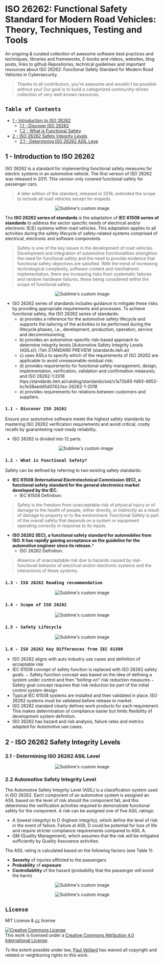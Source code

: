 # ISO 26262: Functional Safety Standard for Modern Road Vehicles: Theory, Techniques, Testing and Tools


An ongoing & curated collection of awesome software best practices and techniques, libraries and frameworks, E-books and videos, websites, blog posts, links to github Repositories, technical guidelines and important resources about ISO 26262: Functional Safety Standard for Modern Road Vehicles in Cybersecurity.
> Thanks to all contributors, you're awesome and wouldn't be possible without you! Our goal is to build a categorized community-driven collection of very well-known resources.


## `Table of Contents`
   - [1 - Introduction to ISO 26262](#)
      - [1.1 - Discover ISO 26262](#)
      - [1.2 - What is Functional Safety](#)
   - [2 - ISO 26262 Safety Integrity Levels](#)
     - [2.1 - Determining ISO 26262 ASIL Leve](#)


## 1 - Introduction to ISO 26262
ISO 26262 is a standard for implementing functional safety measures for electric systems in an automotive vehicle. The first version of ISO 26262 was released in 2011. This version only covered functional safety for passenger cars. 
> A later edition of the standard, released in 2018, extended the scope to include all road vehicles except for mopeds.

<p align="center">
  <img src="https://github.com/paulveillard/cybersecurity-iso-26262/blob/main/img/iso26262-1.png?raw=true" alt="Sublime's custom image"/>
</p>

The **ISO 26262 series of standards** is the adaptation of **IEC 61508 series of standards** to address the sector specific needs of electrical and/or electronic (E/E) systems within road vehicles. 
This adaptation applies to all activities during the safety lifecycle of safety-related systems comprised of electrical, electronic and software components.
> Safety is one of the key issues in the development of road vehicles. Development and integration of automotive functionalities strengthen the need for functional safety and the need to provide evidence that functional safety objectives are satisfied. With the trend of increasing technological complexity, software content and mechatronic implementation, there are increasing risks from systematic failures and random hardware failures, these being considered within the scope of functional safety.

<p align="center">
  <img src="https://github.com/paulveillard/cybersecurity-iso-26262/blob/main/img/iso26262-3.png?raw=true" alt="Sublime's custom image"/>
</p>

- ISO 26262 series of standards includes guidance to mitigate these risks by providing appropriate requirements and processes. To achieve functional safety, the ISO 26262 series of standards:
   - a) provides a reference for the automotive safety lifecycle and supports the tailoring of the activities to be performed during the lifecycle phases, i.e., development, production, operation, service and decommissioning;
   - b) provides an automotive-specific risk-based approach to determine integrity levels [Automotive Safety Integrity Levels (ASILs)]; iTeh STANDARD PREVIEW (standards.iteh.ai)
   -  c) uses ASILs to specify which of the requirements of ISO 26262 are applicable to avoid unreasonable residual risk;
   -  d) provides requirements for functional safety management, design, implementation, verification, validation and confirmation measures; and ISO 26262-1:2018 htps:/standards.iteh.ai/catalog/standards/sist/c1a72b85-fd93-4952-bc1e38aedd5d0742/iso-26262-1-2018
   -  e) provides requirements for relations between customers and suppliers.

### `1.1 - Discover ISO 26262`
Ensure your automotive software meets the highest safety standards by mastering ISO 26262 verification requirements and avoid critical, costly recalls by guaranteeing road-ready reliability.

- ISO 26262 is divided into 12 parts.

  <p align="center">
  <img src="https://github.com/paulveillard/cybersecurity-iso-26262/blob/main/img/iso26262-2.png?raw=true" alt="Sublime's custom image"/>
</p>


### `1.2 - What is Functional Safety?`

Safety can be defined by referring to two existing safety standards:
- **IEC 61508 (International Electrotechnical Commission (IEC), a functional safety standard for the general electronics market developed by the IEC.**
  - IEC 61508 Definition:
> Safety is the freedom from unacceptable risk of physical injury or of damage to the health of people, either directly, or indirectly as a result of damage to property or to the
environment.
> Functional Safety is part of the overall safety that depends on a system or equipment operating correctly in response to its inputs.


- **ISO 26262 (IEC), a functional safety standard for automobiles from ISO. It has rapidly gaining acceptance as the guideline for the automotive engineer since its release.***
   - ISO 26262 Definition:
> Absence of unacceptable risk due to hazards caused by mal-functional behavior of electrical and/or electronic systems and the interactions of these systems.


### `1.3 - ISO 26262 Reading recommendation`

  <p align="center">
  <img src="https://github.com/paulveillard/cybersecurity-iso-26262/blob/main/img/iso26262-4.png?raw=true" alt="Sublime's custom image"/>
</p>

### `1.4 - Scope of ISO 26262`
  <p align="center">
  <img src="https://github.com/paulveillard/cybersecurity-iso-26262/blob/main/img/iso26262-5.png?raw=true" alt="Sublime's custom image"/>
</p>

### `1.5 - Safety Lifecycle`
  <p align="center">
  <img src="https://github.com/paulveillard/cybersecurity-iso-26262/blob/main/img/iso26262-6.png?raw=true" alt="Sublime's custom image"/>
</p>

### `1.6 - ISO 26262 Key Differences from IEC 61508`

- ISO 26262 aligns with auto industry use cases and definition of acceptable risk
- IEC 61508 concept of safety function is replaced with ISO 26262 safety goals.
   − Safety function concept was based on the idea of defining a system under control and then “bolting-on” risk reduction measures
   − Safety goal concept requires that risk reduction be part of the initial control system design
- Typical IEC 61508 systems are installed and then validated in place. ISO 26262 systems must be validated before release to market.
- ISO 26262 standard clearly defines work products for each requirement. This makes determination of compliance easier but limits flexibility of development system definition.
- ISO 26262 has hazard and risk analysis, failure rates and metrics adapted for Automotive use cases.

 ## 2 - ISO 26262 Safety Integrity Levels
     
### 2.1 - Determining ISO 26262 ASIL Level

<p align="center">
  <img src="https://github.com/paulveillard/cybersecurity-iso-26262/blob/main/img/iso26262-7.png?raw=true" alt="Sublime's custom image"/>
</p>


### 2.2 Automotive Safety Integrity Level

The Automotive Safety Integrity Level (ASIL) is a classification system used in ISO 26262. Each component of an automotive system is assigned an ASIL based on the level of risk should the component fail, and this determines the verification activities required to demonstrate functional safety for the component. A risk can be assigned one of five ASIL ratings:

- A (lowest integrity) to D (highest integrity), which define the level of risk in the event of failure. Failure at ASIL D could be potential for loss of life and require stricter compliance requirements compared to ASIL A.
- QM (Quality Management), which assumes that the risk will be mitigated sufficiently by Quality Assurance activities.

The ASIL rating is calculated based on the following factors (see Table 1):

- **Severity** of injuries afflicted to the passengers
- **Probability** of **exposure**
- **Controllability** of the hazard (probability that the passenger will avoid the harm)

<p align="center">
  <img src="https://github.com/paulveillard/cybersecurity-iso-26262/blob/main/img/iso26262-8.png?raw=true" alt="Sublime's custom image"/>
</p>



<p align="center">
  <img src="https://github.com/paulveillard/cybersecurity-iso-26262/blob/main/img/iso26262-9.png?raw=true" alt="Sublime's custom image"/>
</p>

## `License`
MIT License & [cc](https://creativecommons.org/licenses/by/4.0/) license

<a rel="license" href="http://creativecommons.org/licenses/by/4.0/"><img alt="Creative Commons License" style="border-width:0" src="https://i.creativecommons.org/l/by/4.0/88x31.png" /></a><br />This work is licensed under a <a rel="license" href="http://creativecommons.org/licenses/by/4.0/">Creative Commons Attribution 4.0 International License</a>.

To the extent possible under law, [Paul Veillard](https://github.com/paulveillard/) has waived all copyright and related or neighboring rights to this work.
